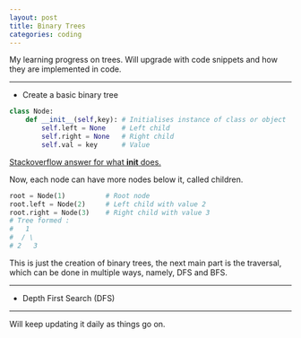 ```yaml
---
layout: post
title: Binary Trees
categories: coding
---
```


My learning progress on trees. Will upgrade with code snippets and how they are implemented in code.

---

* Create a basic binary tree

```python
class Node:
	def __init__(self,key):	# Initialises instance of class or object
		self.left = None	# Left child
		self.right = None	# Right child
		self.val = key 		# Value
```
[Stackoverflow answer for what __init__ does.](https://stackoverflow.com/questions/8609153/why-do-we-use-init-in-python-classes)

Now, each node can have more nodes below it, called children.

```python
root = Node(1)			# Root node
root.left = Node(2)		# Left child with value 2
root.right = Node(3)	# Right child with value 3
# Tree formed :
#	1
#  / \
# 2   3
```
This is just the creation of binary trees, the next main part is the traversal, which can be done in multiple ways, namely, DFS and BFS.

---
* Depth First Search (DFS)




---


Will keep updating it daily as things go on.